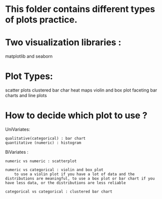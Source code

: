 # This folder contains different types of plots practice.

# Two visualization libraries :
  matplotlib  and seaborn
  
# Plot Types:
  scatter plots 
  clustered bar char
  heat maps
  violin and box plot
  faceting
  bar charts and line plots
  
# How to decide which plot to use ?
UniVariates:
    
    qualitative(categorical) : bar chart
    quantitative (numeric) : histogram  

BiVariates :
    
    numeric vs numeric : scatterplot

    numeric vs categorical : violin and box plot
        to use a violin plot if you have a lot of data and the distributions are meaningful, to use a box plot or bar chart if you have less data, or the distributions are less reliable
        
    categorical vs categorical : clustered bar chart 
